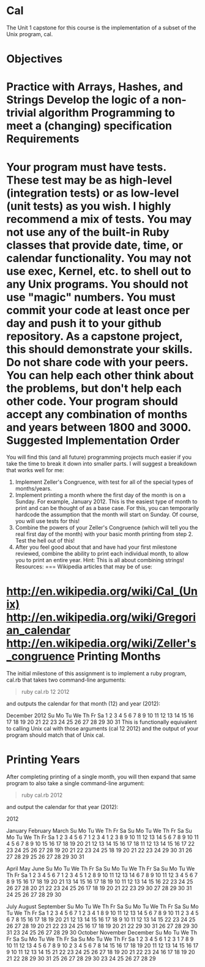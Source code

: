 Cal
===
The Unit 1 capstone for this course is the implementation of a subset of the Unix program, cal.

Objectives
===
Practice with Arrays, Hashes, and Strings
Develop the logic of a non-trivial algorithm
Programming to meet a (changing) specification
Requirements
===
Your program must have tests. These test may be as high-level (integration tests) or as low-level (unit tests) as you wish. I highly recommend a mix of tests.
You may not use any of the built-in Ruby classes that provide date, time, or calendar functionality.
You may not use exec, Kernel, etc. to shell out to any Unix programs.
You should not use "magic" numbers.
You must commit your code at least once per day and push it to your github repository.
As a capstone project, this should demonstrate your skills. Do not share code with your peers. You can help each other think about the problems, but don't help each other code.
Your program should accept any combination of months and years between 1800 and 3000.
Suggested Implementation Order
===
You will find this (and all future) programming projects much easier if you take the time to break it down into smaller parts. I will suggest a breakdown that works well for me:

1. Implement Zeller's Congruence, with test for all of the special types of months/years.
2. Implement printing a month where the first day of the month is on a Sunday. For example, January 2012. This is the easiest type of month to print and can be thought of as a base case. For this, you can temporarily hardcode the assumption that the month will start on Sunday. Of course, you will use tests for this!
3. Combine the powers of your Zeller's Congruence (which will tell you the real first day of the month) with your basic month printing from step 2. Test the hell out of this!
4. After you feel good about that and have had your first milestone reviewed, combine the ability to print each individual month, to allow you to print an entire year. Hint: This is all about combining strings!
Resources:
===
Wikipedia articles that may be of use:

http://en.wikipedia.org/wiki/Cal_(Unix)
http://en.wikipedia.org/wiki/Gregorian_calendar
http://en.wikipedia.org/wiki/Zeller's_congruence
Printing Months
===
The initial milestone of this assignment is to implement a ruby program, cal.rb that takes two command-line arguments:

> ruby cal.rb 12 2012

and outputs the calendar for that month (12) and year (2012):

   December 2012
Su Mo Tu We Th Fr Sa
                   1
 2  3  4  5  6  7  8
 9 10 11 12 13 14 15
16 17 18 19 20 21 22
23 24 25 26 27 28 29
30 31
This is functionally equivalent to calling Unix cal with those arguments (cal 12 2012) and the output of your program should match that of Unix cal.

Printing Years
===

After completing printing of a single month, you will then expand that same program to also take a single command-line argument:

> ruby cal.rb 2012

and output the calendar for that year (2012):

2012

January               February               March
Su Mo Tu We Th Fr Sa  Su Mo Tu We Th Fr Sa  Su Mo Tu We Th Fr Sa
1  2  3  4  5  6  7            1  2  3  4               1  2  3
8  9 10 11 12 13 14   5  6  7  8  9 10 11   4  5  6  7  8  9 10
15 16 17 18 19 20 21  12 13 14 15 16 17 18  11 12 13 14 15 16 17
22 23 24 25 26 27 28  19 20 21 22 23 24 25  18 19 20 21 22 23 24
29 30 31              26 27 28 29           25 26 27 28 29 30 31

April                  May                   June
Su Mo Tu We Th Fr Sa  Su Mo Tu We Th Fr Sa  Su Mo Tu We Th Fr Sa
1  2  3  4  5  6  7         1  2  3  4  5                  1  2
8  9 10 11 12 13 14   6  7  8  9 10 11 12   3  4  5  6  7  8  9
15 16 17 18 19 20 21  13 14 15 16 17 18 19  10 11 12 13 14 15 16
22 23 24 25 26 27 28  20 21 22 23 24 25 26  17 18 19 20 21 22 23
29 30                 27 28 29 30 31        24 25 26 27 28 29 30

July                 August              September
Su Mo Tu We Th Fr Sa  Su Mo Tu We Th Fr Sa  Su Mo Tu We Th Fr Sa
1  2  3  4  5  6  7            1  2  3  4                     1
8  9 10 11 12 13 14   5  6  7  8  9 10 11   2  3  4  5  6  7  8
15 16 17 18 19 20 21  12 13 14 15 16 17 18   9 10 11 12 13 14 15
22 23 24 25 26 27 28  19 20 21 22 23 24 25  16 17 18 19 20 21 22
29 30 31              26 27 28 29 30 31     23 24 25 26 27 28 29
30
October               November              December
Su Mo Tu We Th Fr Sa  Su Mo Tu We Th Fr Sa  Su Mo Tu We Th Fr Sa
1  2  3  4  5  6               1  2  3                     1
7  8  9 10 11 12 13   4  5  6  7  8  9 10   2  3  4  5  6  7  8
14 15 16 17 18 19 20  11 12 13 14 15 16 17   9 10 11 12 13 14 15
21 22 23 24 25 26 27  18 19 20 21 22 23 24  16 17 18 19 20 21 22
28 29 30 31           25 26 27 28 29 30     23 24 25 26 27 28 29
